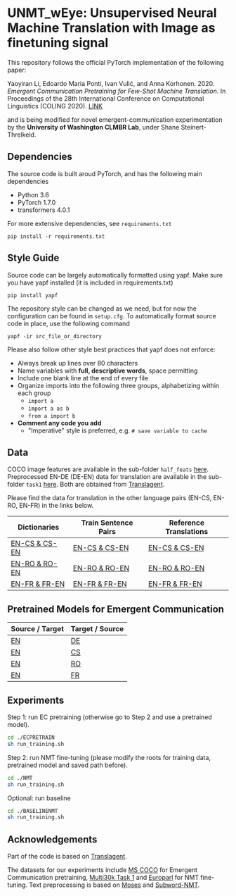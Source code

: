 # UNMT_wEye: Unsupervised Neural Machine Translation with Image as finetuning signal
This repository follows the official PyTorch implementation of the following
paper: 

Yaoyiran Li, Edoardo Maria Ponti, Ivan Vulić, and Anna Korhonen. 2020. 
*Emergent Communication Pretraining for Few-Shot Machine Translation*. In
Proceedings of the 28th International Conference on Computational Linguistics
(COLING 2020). [LINK](https://www.aclweb.org/anthology/2020.coling-main.416.pdf)

and is being modified for novel emergent-communication experimentation by the
**University of Washington CLMBR Lab**, under Shane Steinert-Threlkeld.

## Dependencies
The source code is built aroud PyTorch, and has the following main dependencies

- Python 3.6
- PyTorch 1.7.0
- transformers 4.0.1

For more extensive dependencies, see `requirements.txt`

    pip install -r requirements.txt

## Style Guide
Source code can be largely automatically formatted using yapf. Make sure you
have yapf installed (it is included in requirements.txt)

    pip install yapf

The repository style can be changed as we need, but for now the configuration
can be found in `setup.cfg`. To automatically format source code in place, use
the following command

    yapf -ir src_file_or_directory

Please also follow other style best practices that yapf does not enforce:

- Always break up lines over 80 characters
- Name variables with **full, descriptive words**, space permitting
- Include one blank line at the end of every file
- Organize imports into the following three groups, alphabetizing within each
group
    - `import a`
    - `import a as b`
    - `from a import b`
- **Comment any code you add**
    - "Imperative" style is preferred, e.g. `# save variable to cache`

## Data
COCO image features are available in the sub-folder `half_feats` 
[here](https://drive.google.com/open?id=14XUGgnXbt--rwfyM-raz9BKKJlnV1zXh). 
Preprocessed EN-DE (DE-EN) data for translation are available in the sub-folder 
`task1` 
[here](https://drive.google.com/open?id=14059L8cfNxxtR8jwRmOS45NmP0J7Rg9r). Both
are obtained from 
[Translagent](https://github.com/facebookresearch/translagent).

Please find the data for translation in the other language pairs (EN-CS, EN-RO, 
EN-FR) in the links below.
 
| Dictionaries | Train Sentence Pairs | Reference Translations |
| ------------ | -------------------- | ---------------------- |
|  [EN-CS & CS-EN](https://drive.google.com/drive/folders/1yU-eEWE7QbfUho91Z5BvbfNWwuhnxEUL?usp=sharing) |  [EN-CS & CS-EN](https://drive.google.com/drive/folders/1X-AMqvo3sJdOrYtX6svb6xjapEuqv9l2?usp=sharing) | [EN-CS & CS-EN](https://drive.google.com/drive/folders/1jvq-iJS-Yo3zRz3wh4BMGJOwkGMe9pAg?usp=sharing) |
|  [EN-RO & RO-EN](https://drive.google.com/drive/folders/1c9MEgKBHkOs8mLnwelWnjUbNXZlXqWb6?usp=sharing) |  [EN-RO & RO-EN](https://drive.google.com/drive/folders/1NAFQ8GwV4CVGcTLKLXkJnEn3HI9IalgL?usp=sharing) | [EN-RO & RO-EN](https://drive.google.com/drive/folders/1Tc-1wSqoe7K4HXBiQzOc1gL1lp0IS6Cg?usp=sharing) |
|  [EN-FR & FR-EN](https://drive.google.com/drive/folders/1R3jvKwjFdzGNpqLSeChjeB7HoaRwcz5d?usp=sharing) |  [EN-FR & FR-EN](https://drive.google.com/drive/folders/1B7VLWSwQPOVZL96Q6t2jNcpzzF1ejk1m?usp=sharing) | [EN-FR & FR-EN](https://drive.google.com/drive/folders/1VP3DRNtCw1SimTeWJp--ARYBdklU5i8X?usp=sharing) |


## Pretrained Models for Emergent Communication
| Source / Target | Target / Source |
|---|---|
| [EN](https://drive.google.com/file/d/1PiAdeUuSjjlgfLMkEmTdD2EtPuPwUgq4/view?usp=sharing) | [DE](https://drive.google.com/file/d/16_pOVlQhqHnjv_LuyaAzYCHhRiCKrCvP/view?usp=sharing) |
| [EN](https://drive.google.com/file/d/1z0JbwMxgB32CYXn99RbdhHreZpzeME-1/view?usp=sharing) | [CS](https://drive.google.com/file/d/1WfQzwItzMEHnd0jzwSPFx1K806TMLjku/view?usp=sharing) |
| [EN](https://drive.google.com/file/d/1dvGcmjIg5bSMUR89abv_zPQo4TmuwXHF/view?usp=sharing) | [RO](https://drive.google.com/file/d/12_OXbnBpIRzwrBq1PDGCy-SJi0FwLpfq/view?usp=sharing) |
| [EN](https://drive.google.com/file/d/1cbQCTL6e1U6ctmKf1kVlYy9192V48QjK/view?usp=sharing) | [FR](https://drive.google.com/file/d/1MSM4pyXEVHve3fTqnaB5kY-HkqccMQAm/view?usp=sharing) |
## Experiments

Step 1: run EC pretraining (otherwise go to Step 2 and use a pretrained model).
```bash
cd ./ECPRETRAIN
sh run_training.sh
 ```
                         
Step 2: run NMT fine-tuning (please modify the roots for training data, 
pretrained model and saved path before).
```bash
cd ./NMT
sh run_training.sh
```

Optional: run baseline

```bash
cd ./BASELINENMT
sh run_training.sh
 ```

## Acknowledgements

Part of the code is based on 
[Translagent](https://github.com/facebookresearch/translagent). 

The datasets for our experiments include [MS COCO](http://cocodataset.org/#home)
for Emergent Communication pretraining, 
[Multi30k Task 1](https://github.com/multi30k/dataset) and 
[Europarl](http://www.statmt.org/europarl/v7/) for NMT fine-tuning. Text 
preprocessing is based on 
[Moses](https://github.com/moses-smt/mosesdecoder "Moses") and 
[Subword-NMT](https://github.com/rsennrich/subword-nmt "Subword-NMT"). 

